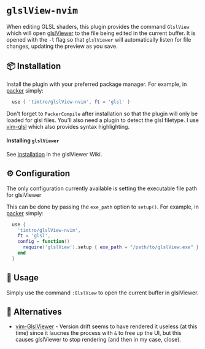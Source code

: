 # `glslView-nvim`

When editing GLSL shaders,
  this plugin provides the command `GlslView` which will open 
  [glslViewer](https://github.com/patriciogonzalezvivo/glslViewer)
  to the file being edited in the current buffer.
It is opened with the `-l` flag so that `glslViewer` will automatically listen
  for file changes,
  updating the preview as you save.

## 📦 Installation
Install the plugin with your preferred package manager.
For example,
  in [packer](https://github.com/wbthomason/packer.nvim) simply:

```lua
  use { 'timtro/glslView-nvim', ft = 'glsl' }
```
Don't forget to `PackerCompile` after installation so that the plugin will only
  be loaded for glsl files.
You'll also need a plugin to detect the glsl filetype.
I use [vim-glsl](https://github.com/tikhomirov/vim-glsl) which also provides
  syntax highlighting.

#### Installing `glslViewer`
See [installation](https://github.com/patriciogonzalezvivo/glslViewer/wiki/Installing)
  in the glslViewer Wiki.


## ⚙️ Configuration
The only configuration currently available is setting the executable file path for glslViewer

This can be done by passing the `exe_path` option to `setup()`.
For example,
  in [packer](https://github.com/wbthomason/packer.nvim) simply:

```lua
  use {
    'timtro/glslView-nvim',
    ft = 'glsl',
    config = function()
      require('glslView').setup { exe_path = "/path/to/glslView.exe" }
    end
  }
```

## 💪 Usage
Simply use the command `:GlslView` to open the current buffer in glslViewer.

## 🧰 Alternatives
 * [vim-GlslViewer](https://github.com/patriciogonzalezvivo/vim-glslViewer) -
    Version drift seems to have rendered it useless (at this time) since it
    laucnes the process with `&` to free up the UI, but this causes glslViewer
    to stop rendering (and then in my case, close).
